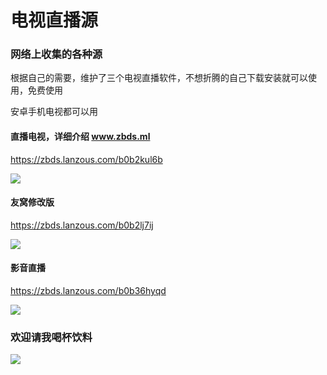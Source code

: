 

# 电视直播源

### 网络上收集的各种源



根据自己的需要，维护了三个电视直播软件，不想折腾的自己下载安装就可以使用，免费使用

安卓手机电视都可以用



#### **直播电视，详细介绍  www.zbds.ml**

https://zbds.lanzous.com/b0b2kul6b

![](https://cdn.jsdelivr.net/gh/vbskycn/tu@main/img/21.png)



#### 友窝修改版

https://zbds.lanzous.com/b0b2lj7ij

![](https://cdn.jsdelivr.net/gh/vbskycn/tu@main/img/%E5%8F%8B%E7%AA%9D%E4%BF%AE%E6%94%B9%E7%89%88.png)

#### 影音直播

https://zbds.lanzous.com/b0b36hyqd

![](https://cdn.jsdelivr.net/gh/vbskycn/tu@main/img/%E5%BD%B1%E9%9F%B3%E7%9B%B4%E6%92%AD.png)

 

### 欢迎请我喝杯饮料

![](https://cdn.jsdelivr.net/gh/vbskycn/tu@main/img/ds.jpg)










